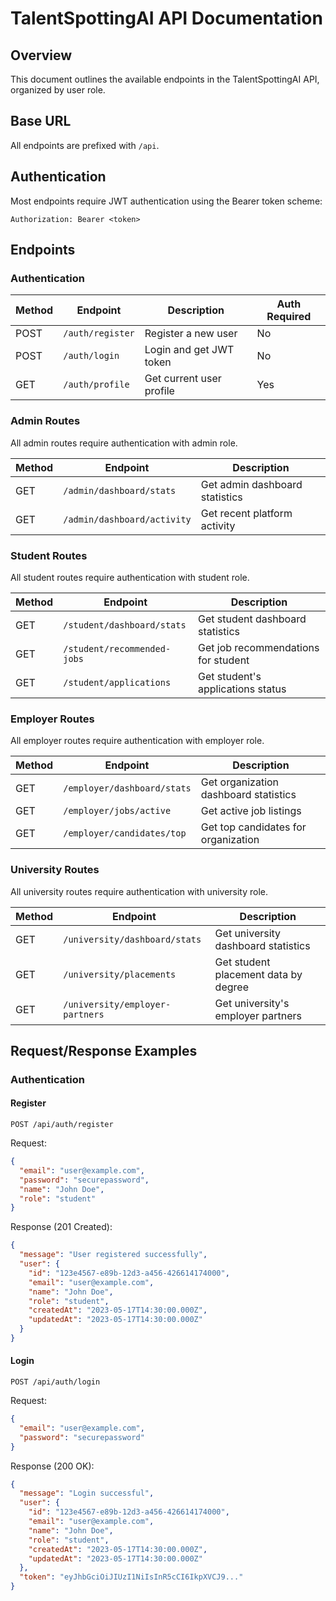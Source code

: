 # TalentSpottingAI API Documentation

## Overview
This document outlines the available endpoints in the TalentSpottingAI API, organized by user role.

## Base URL
All endpoints are prefixed with `/api`.

## Authentication
Most endpoints require JWT authentication using the Bearer token scheme:
```
Authorization: Bearer <token>
```

## Endpoints

### Authentication
| Method | Endpoint | Description | Auth Required | 
|--------|----------|-------------|--------------|
| POST | `/auth/register` | Register a new user | No |
| POST | `/auth/login` | Login and get JWT token | No |
| GET | `/auth/profile` | Get current user profile | Yes |

### Admin Routes
All admin routes require authentication with admin role.

| Method | Endpoint | Description |
|--------|----------|-------------|
| GET | `/admin/dashboard/stats` | Get admin dashboard statistics |
| GET | `/admin/dashboard/activity` | Get recent platform activity |

### Student Routes
All student routes require authentication with student role.

| Method | Endpoint | Description |
|--------|----------|-------------|
| GET | `/student/dashboard/stats` | Get student dashboard statistics |
| GET | `/student/recommended-jobs` | Get job recommendations for student |
| GET | `/student/applications` | Get student's applications status |

### Employer Routes
All employer routes require authentication with employer role.

| Method | Endpoint | Description |
|--------|----------|-------------|
| GET | `/employer/dashboard/stats` | Get organization dashboard statistics |
| GET | `/employer/jobs/active` | Get active job listings |
| GET | `/employer/candidates/top` | Get top candidates for organization |

### University Routes
All university routes require authentication with university role.

| Method | Endpoint | Description |
|--------|----------|-------------|
| GET | `/university/dashboard/stats` | Get university dashboard statistics |
| GET | `/university/placements` | Get student placement data by degree |
| GET | `/university/employer-partners` | Get university's employer partners |

## Request/Response Examples

### Authentication

#### Register
```
POST /api/auth/register
```

Request:
```json
{
  "email": "user@example.com",
  "password": "securepassword",
  "name": "John Doe",
  "role": "student"
}
```

Response (201 Created):
```json
{
  "message": "User registered successfully",
  "user": {
    "id": "123e4567-e89b-12d3-a456-426614174000",
    "email": "user@example.com",
    "name": "John Doe",
    "role": "student",
    "createdAt": "2023-05-17T14:30:00.000Z",
    "updatedAt": "2023-05-17T14:30:00.000Z"
  }
}
```

#### Login
```
POST /api/auth/login
```

Request:
```json
{
  "email": "user@example.com",
  "password": "securepassword"
}
```

Response (200 OK):
```json
{
  "message": "Login successful",
  "user": {
    "id": "123e4567-e89b-12d3-a456-426614174000",
    "email": "user@example.com",
    "name": "John Doe",
    "role": "student",
    "createdAt": "2023-05-17T14:30:00.000Z",
    "updatedAt": "2023-05-17T14:30:00.000Z"
  },
  "token": "eyJhbGciOiJIUzI1NiIsInR5cCI6IkpXVCJ9..."
}
```
